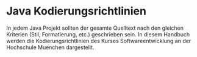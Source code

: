 Java Kodierungsrichtlinien
==========================

In jedem Java Projekt sollten der gesamte Quelltext nach den gleichen Kriterien
(Stil, Formatierung, etc.) geschrieben sein. In diesem Handbuch werden die
Kodierungsrichtlinien des Kurses Softwareentwicklung an der Hochschule
Muenchen dargestellt.

